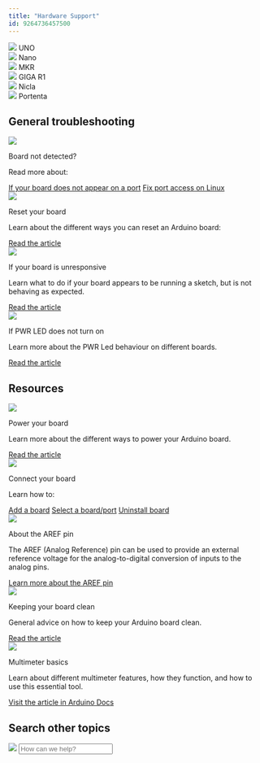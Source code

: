 ```yaml
---
title: "Hardware Support"
id: 9264736457500
---
```


<div class="actions-wrapper actions-wrapper-s actions-black-text">
  <div class="actions-grid-item actions-black-text">
    <a id="keep" href="https://support.arduino.cc/hc/en-us/sections/360004641859-UNO"></a>
    <img src="https://content.arduino.cc/assets/hc-UNO.png"> <span>UNO</span>
  </div>
  <div class="actions-grid-item">
    <img src="https://content.arduino.cc/assets/hc-nano.png">
    <a id="keep" href="https://support.arduino.cc/hc/en-us/sections/360004605400-Nano-Family"></a>
    <span>Nano</span>
  </div>
  <div class="actions-grid-item">
    <img src="https://content.arduino.cc/assets/hc-MKR.png">
    <a id="keep" href="https://support.arduino.cc/hc/en-us/sections/360004641919-MKR-Family"></a>
    <span>MKR</span>
  </div>
  <div class="actions-grid-item">
    <img src="https://content.arduino.cc/assets/hc-giga.png">
    <a id="keep" href="https://support.arduino.cc/hc/en-us/sections/7980658170908-GIGA-R1"></a>
    <span>GIGA R1</span>
  </div>
  <div class="actions-grid-item">
    <img src="https://content.arduino.cc/assets/hc-nicla.png">
    <a id="keep" href="https://support.arduino.cc/hc/en-us/sections/4410176504978-Nicla-Family"></a>
    <span>Nicla</span>
  </div>
  <div class="actions-grid-item">
    <img src="https://content.arduino.cc/assets/hc-portenta-h7.png">
    <a id="keep" href="https://support.arduino.cc/hc/en-us/sections/360004767859-Portenta-Family"></a>
    <span>Portenta</span>
  </div>
  <!-- <div class="actions-grid-item">
    <img src="https://content.arduino.cc/assets/hc-opta.png">
    <a id="keep" href="#code"></a> <span>Opta</span>
  </div>-->
</div>
<h2 class="center hub">General troubleshooting</h2>
<div class="info-wrapper-grid">
  <div class="info-grid-item">
    <img src="https://content.arduino.cc/assets/hc-USB.svg">
    <p class="info-title">Board not detected?</p>
    <p>Read more about:</p>
    <a class="link-chevron-right" href="https://support.arduino.cc/hc/en-us/articles/4412955149586-If-your-board-does-not-appear-on-a-port-in-Arduino-IDE">If your board does not appear on a port</a>
    <a class="link-chevron-right" href="https://support.arduino.cc/hc/en-us/articles/360016495679-Fix-port-access-on-Linux">Fix port access on Linux</a>
  </div>
  <div class="info-grid-item">
    <img src="https://content.arduino.cc/assets/hc-reset.svg">
    <p class="info-title">Reset your board</p>
    <p>
      Learn about the different ways you can reset an Arduino board:
    </p>
    <a class="link-chevron-right" href="https://support.arduino.cc/hc/en-us/articles/5779192727068-Reset-your-board">Read the article</a>
  </div>
  <!-- <div class="info-grid-item info-big">
    <p class="info-title">Troubleshooting guide</p>
    <p>
      General Arduino troubleshooting checklist.
      <a class="link-chevron-right" href="#code">Read the guide</a>
    </p>
  </div>-->
</div>
<div class="info-wrapper-grid">
  <div class="info-grid-item">
    <img src="https://content.arduino.cc/assets/hc-hourglass.svg">
    <p class="info-title">If your board is unresponsive</p>
    <p>
      Learn what to do if your board appears to be running a sketch, but is
      not behaving as expected.
    </p>
    <a class="link-chevron-right" href="https://support.arduino.cc/hc/en-us/articles/360016420160-If-your-board-is-unresponsive-stuck-resetting-or-otherwise-not-working-as-expected">Read the article</a>
  </div>
  <div class="info-grid-item">
    <img src="https://content.arduino.cc/assets/hc-LED.svg">
    <p class="info-title">If PWR LED does not turn on</p>
    <p>Learn more about the PWR Led behaviour on different boards.</p>
    <a class="link-chevron-right" href="https://support.arduino.cc/hc/en-us/articles/360018922219-My-board-PWR-Led-does-not-turn-on">Read the article</a>
  </div>
</div>
<h2 class="center hub">Resources</h2>
<div class="info-wrapper-grid">
  <div class="info-grid-item">
    <img src="https://content.arduino.cc/assets/hc-power.svg">
    <p class="info-title">Power your board</p>
    <p>
      Learn more about the different ways to power your Arduino board.
    </p>
    <a class="link-chevron-right" href="https://support.arduino.cc/hc/en-us/articles/360018922259-What-power-supply-can-I-use-with-my-Arduino-board-">Read the article</a>
  </div>
  <div class="info-grid-item">
    <img src="https://content.arduino.cc/assets/hc-USB.svg">
    <p class="info-title">Connect your board</p>
    <p>Learn how to:</p>
    <a class="link-chevron-right" href="https://support.arduino.cc/hc/en-us/articles/360016119519-Add-boards-to-Arduino-IDE">Add a board</a>
    <a class="link-chevron-right" href="https://support.arduino.cc/hc/en-us/articles/4406856349970-Select-board-and-port-in-Arduino-IDE">Select a board/port</a>
    <a class="link-chevron-right" href="https://support.arduino.cc/hc/en-us/articles/4407225360018-Uninstall-boards-from-Arduino-IDE">Uninstall board</a>
  </div>
  <!--<div class="info-grid-item">
    <img src="https://content.arduino.cc/assets/hc-resistor.svg">
    <p class="info-title">Resistor color codes</p>
    <p>Learn how to read resistor color codes.</p>
    <a class="link-chevron-right" href="#hardware">Read the article</a>
  </div>-->
</div>
<div class="info-wrapper-grid">
  <div class="info-grid-item">
    <img src="https://content.arduino.cc/assets/hc-Pinout.svg">
    <p class="info-title">About the AREF pin</p>
    <p>
      The AREF (Analog Reference) pin can be used to provide an external reference
      voltage for the analog-to-digital conversion of inputs to the analog
      pins.
    </p>
    <a class="link-chevron-right" href="https://support.arduino.cc/hc/en-us/articles/360018922239-About-the-AREF-pin">Learn more about the AREF pin</a>
  </div>
  <div class="info-grid-item">
    <img src="https://content.arduino.cc/assets/hc-Sparkle.svg">
    <p class="info-title">Keeping your board clean</p>
    <p>General advice on how to keep your Arduino board clean.</p>
    <a class="link-chevron-right" href="https://support.arduino.cc/hc/en-us/articles/360020366540-Keeping-your-board-clean">Read the article</a>
  </div>
  <div class="info-grid-item info-big">
    <img src="https://content.arduino.cc/assets/hc-Speed.svg">
    <p class="info-title">Multimeter basics</p>
    <p>
      Learn about different multimeter features, how they function, and how
      to use this essential tool.
    </p>
    <a class="link-up-right" href="https://docs.arduino.cc/learn/electronics/multimeter-basics?queryID=5bfebedf54f04a501afc34882bfd017f">Visit the article in Arduino Docs</a>
  </div>
</div>
<h2 class="center hub">Search other topics</h2>
<div class="search">
  <form class="search search-full" role="search" data-search="" data-instant="true" autocomplete="off" action="/hc/en-us/search" accept-charset="UTF-8" method="get">
    <img class="search-icon" src="https://content.arduino.cc/assets/hc-search.svg">
    <input name="utf8" type="hidden" value="✓" autocomplete="off"><input id="query" role="combobox" type="search" name="query" placeholder="How can we help?" autocomplete="off" aria-label="Search" aria-autocomplete="both" aria-expanded="false" aria-owns="2a88cedd-5eb4-4ed7-bdf9-834d77880f1c">
  </form>
</div>
